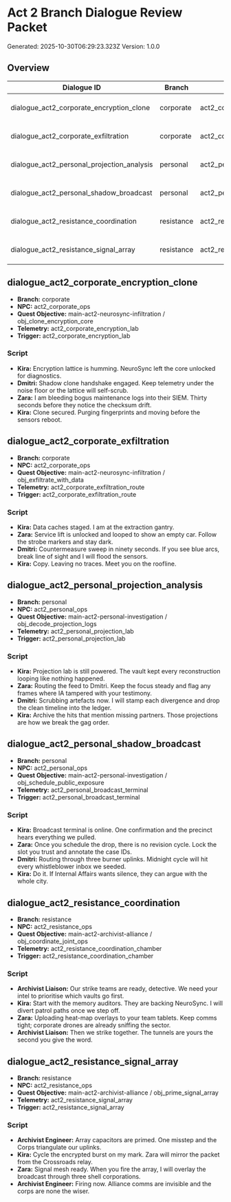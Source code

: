 # Act 2 Branch Dialogue Review Packet

Generated: 2025-10-30T06:29:23.323Z
Version: 1.0.0

## Overview

| Dialogue ID | Branch | NPC | Quest | Objective | Lines | Telemetry Tag |
| --- | --- | --- | --- | --- | ---: | --- |
| dialogue_act2_corporate_encryption_clone | corporate | act2_corporate_ops | main-act2-neurosync-infiltration | obj_clone_encryption_core | 4 | act2_corporate_encryption_lab |
| dialogue_act2_corporate_exfiltration | corporate | act2_corporate_ops | main-act2-neurosync-infiltration | obj_exfiltrate_with_data | 4 | act2_corporate_exfiltration_route |
| dialogue_act2_personal_projection_analysis | personal | act2_personal_ops | main-act2-personal-investigation | obj_decode_projection_logs | 4 | act2_personal_projection_lab |
| dialogue_act2_personal_shadow_broadcast | personal | act2_personal_ops | main-act2-personal-investigation | obj_schedule_public_exposure | 4 | act2_personal_broadcast_terminal |
| dialogue_act2_resistance_coordination | resistance | act2_resistance_ops | main-act2-archivist-alliance | obj_coordinate_joint_ops | 4 | act2_resistance_coordination_chamber |
| dialogue_act2_resistance_signal_array | resistance | act2_resistance_ops | main-act2-archivist-alliance | obj_prime_signal_array | 4 | act2_resistance_signal_array |

## dialogue_act2_corporate_encryption_clone

- **Branch:** corporate
- **NPC:** act2_corporate_ops
- **Quest Objective:** main-act2-neurosync-infiltration / obj_clone_encryption_core
- **Telemetry:** act2_corporate_encryption_lab
- **Trigger:** act2_corporate_encryption_lab

### Script
- **Kira:** Encryption lattice is humming. NeuroSync left the core unlocked for diagnostics.
- **Dmitri:** Shadow clone handshake engaged. Keep telemetry under the noise floor or the lattice will self-scrub.
- **Zara:** I am bleeding bogus maintenance logs into their SIEM. Thirty seconds before they notice the checksum drift.
- **Kira:** Clone secured. Purging fingerprints and moving before the sensors reboot.

## dialogue_act2_corporate_exfiltration

- **Branch:** corporate
- **NPC:** act2_corporate_ops
- **Quest Objective:** main-act2-neurosync-infiltration / obj_exfiltrate_with_data
- **Telemetry:** act2_corporate_exfiltration_route
- **Trigger:** act2_corporate_exfiltration_route

### Script
- **Kira:** Data caches staged. I am at the extraction gantry.
- **Zara:** Service lift is unlocked and looped to show an empty car. Follow the strobe markers and stay dark.
- **Dmitri:** Countermeasure sweep in ninety seconds. If you see blue arcs, break line of sight and I will flood the sensors.
- **Kira:** Copy. Leaving no traces. Meet you on the roofline.

## dialogue_act2_personal_projection_analysis

- **Branch:** personal
- **NPC:** act2_personal_ops
- **Quest Objective:** main-act2-personal-investigation / obj_decode_projection_logs
- **Telemetry:** act2_personal_projection_lab
- **Trigger:** act2_personal_projection_lab

### Script
- **Kira:** Projection lab is still powered. The vault kept every reconstruction looping like nothing happened.
- **Zara:** Routing the feed to Dmitri. Keep the focus steady and flag any frames where IA tampered with your testimony.
- **Dmitri:** Scrubbing artefacts now. I will stamp each divergence and drop the clean timeline into the ledger.
- **Kira:** Archive the hits that mention missing partners. Those projections are how we break the gag order.

## dialogue_act2_personal_shadow_broadcast

- **Branch:** personal
- **NPC:** act2_personal_ops
- **Quest Objective:** main-act2-personal-investigation / obj_schedule_public_exposure
- **Telemetry:** act2_personal_broadcast_terminal
- **Trigger:** act2_personal_broadcast_terminal

### Script
- **Kira:** Broadcast terminal is online. One confirmation and the precinct hears everything we pulled.
- **Zara:** Once you schedule the drop, there is no revision cycle. Lock the slot you trust and annotate the case IDs.
- **Dmitri:** Routing through three burner uplinks. Midnight cycle will hit every whistleblower inbox we seeded.
- **Kira:** Do it. If Internal Affairs wants silence, they can argue with the whole city.

## dialogue_act2_resistance_coordination

- **Branch:** resistance
- **NPC:** act2_resistance_ops
- **Quest Objective:** main-act2-archivist-alliance / obj_coordinate_joint_ops
- **Telemetry:** act2_resistance_coordination_chamber
- **Trigger:** act2_resistance_coordination_chamber

### Script
- **Archivist Liaison:** Our strike teams are ready, detective. We need your intel to prioritise which vaults go first.
- **Kira:** Start with the memory auditors. They are backing NeuroSync. I will divert patrol paths once we step off.
- **Zara:** Uploading heat-map overlays to your team tablets. Keep comms tight; corporate drones are already sniffing the sector.
- **Archivist Liaison:** Then we strike together. The tunnels are yours the second you give the word.

## dialogue_act2_resistance_signal_array

- **Branch:** resistance
- **NPC:** act2_resistance_ops
- **Quest Objective:** main-act2-archivist-alliance / obj_prime_signal_array
- **Telemetry:** act2_resistance_signal_array
- **Trigger:** act2_resistance_signal_array

### Script
- **Archivist Engineer:** Array capacitors are primed. One misstep and the Corps triangulate our uplinks.
- **Kira:** Cycle the encrypted burst on my mark. Zara will mirror the packet from the Crossroads relay.
- **Zara:** Signal mesh ready. When you fire the array, I will overlay the broadcast through three shell corporations.
- **Archivist Engineer:** Firing now. Alliance comms are invisible and the corps are none the wiser.
